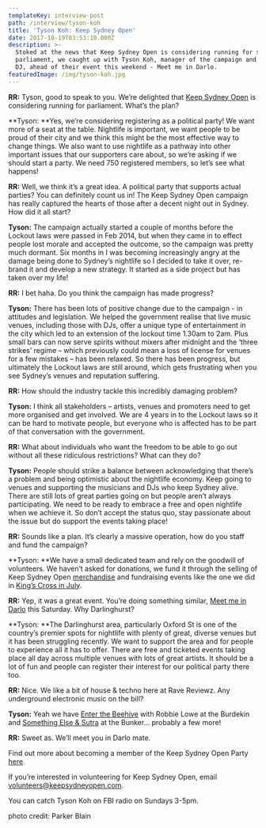 ```yaml
---
templateKey: interview-post
path: /interview/tyson-koh
title: 'Tyson Koh: Keep Sydney Open'
date: 2017-10-19T03:53:10.000Z
description: >-
  Stoked at the news that Keep Sydney Open is considering running for state
  parliament, we caught up with Tyson Koh, manager of the campaign and FBI radio
  DJ, ahead of their event this weekend - Meet me in Darlo.
featuredImage: /img/tyson-koh.jpg
---
```

**RR:** Tyson, good to speak to you. We’re delighted that [Keep Sydney Open](https://www.facebook.com/KeepSydneyOpen/) is considering running for parliament. What’s the plan?

**Tyson: **Yes, we’re considering registering as a political party! We want more of a seat at the table. Nightlife is important, we want people to be proud of their city and we think this might be the most effective way to change things. We also want to use nightlife as a pathway into other important issues that our supporters care about, so we’re asking if we should start a party. We need 750 registered members, so let’s see what happens! 

**RR:** Well, we think it’s a great idea. A political party that supports actual parties? You can definitely count us in! The Keep Sydney Open campaign has really captured the hearts of those after a decent night out in Sydney. How did it all start?

**Tyson:** The campaign actually started a couple of months before the Lockout laws were passed in Feb 2014, but when they came in to effect people lost morale and accepted the outcome, so the campaign was pretty much dormant.  Six months in I was becoming increasingly angry at the damage being done to Sydney’s nightlife so I decided to take it over, re-brand it and develop a new strategy. It started as a side project but has taken over my life!

**RR:** I bet haha. Do you think the campaign has made progress?

**Tyson:** There has been lots of positive change due to the campaign - in attitudes and legislation. We helped the government realise that live music venues, including those with DJs, offer a unique type of entertainment in the city which led to an extension of the lockout time 1.30am to 2am. Plus small bars can now serve spirits without mixers after midnight and the ‘three strikes’ regime – which previously could mean a loss of license for venues for a few mistakes – has been relaxed. So there has been progress, but ultimately the Lockout laws are still around, which gets frustrating when you see Sydney’s venues and reputation suffering. 

**RR:** How should the industry tackle this incredibly damaging problem?

**Tyson:** I think all stakeholders – artists, venues and promoters need to get more organised and get involved. We are 4 years in to the Lockout laws so it can be hard to motivate people, but everyone who is affected has to be part of that conversation with the government. 

**RR:** What about individuals who want the freedom to be able to go out without all these ridiculous restrictions? What can they do?

**Tyson:** People should strike a balance between acknowledging that there’s a problem and being optimistic about the nightlife economy. Keep going to venues and supporting the musicians and DJs who keep Sydney alive. There are still lots of great parties going on but people aren’t always participating. We need to be ready to embrace a free and open nightlife when we achieve it. So don’t accept the status quo, stay passionate about the issue but do support the events taking place!

**RR:** Sounds like a plan. It’s clearly a massive operation, how do you staff and fund the campaign? 

**Tyson: **We have a small dedicated team and rely on the goodwill of volunteers. We haven’t asked for donations, we fund it through the selling of Keep Sydney Open [merchandise](https://l.facebook.com/l.php?u=http%3A%2F%2Fkeepsydneyopen.merchfanstores.com%2F&h=ATNDcysQsSpaS1DnziazkVfIgbCXE77MHSi8K3dow-KfszuObihdNJ0ojd94KZw42QmCeuYW21rTfZqlRgr2Pv6cpr0aoznN7X-RBC-DiVo2TuRkz1liXOSzdLu7fnVMlCTRk8VW) and fundraising events like the one we did in [King’s Cross in July](https://www.facebook.com/events/623256924548671/?acontext=%7B%22source%22%3A5%2C%22page_id_source%22%3A710458675653681%2C%22action_history%22%3A%5B%7B%22surface%22%3A%22page%22%2C%22mechanism%22%3A%22main_list%22%2C%22extra_data%22%3A%22%7B%5C%22pag). 

**RR:** Yep, it was a great event. You’re doing something similar, [Meet me in Darlo](https://www.facebook.com/events/292009331276595/?acontext=%7B%22source%22%3A5%2C%22page_id_source%22%3A710458675653681%2C%22action_history%22%3A%5B%7B%22surface%22%3A%22page%22%2C%22mechanism%22%3A%22main_list%22%2C%22extra_data%22%3A%22%7B%5C%22pag) this Saturday. Why Darlinghurst? 

**Tyson: **The Darlinghurst area, particularly Oxford St is one of the country’s premier spots for nightlife with plenty of great, diverse venues but it has been struggling recently. We want to support the area and for people to experience all it has to offer. There are free and ticketed events taking place all day across multiple venues with lots of great artists. It should be a lot of fun and people can register their interest for our political party there too. 

**RR:** Nice. We like a bit of house & techno here at Rave Reviewz. Any underground electronic music on the bill?

**Tyson:** Yeah we have [Enter the Beehive](https://www.facebook.com/events/1520321968053994/) with Robbie Lowe at the Burdekin and [Something Else & Sutra](https://www.facebook.com/events/1907952689523000/) at the Bunker… probably a few more!

**RR:** Sweet as. We’ll meet you in Darlo mate.

Find out more about becoming a member of the Keep Sydney Open Party [here](https://l.facebook.com/l.php?u=http%3A%2F%2Fkeepsydneyopen.com%2Fparty.html&h=ATNyPk9vZw5fGCjgkDPIu_71Q9ed78KW5C7HzuqMDYU1BtCFaCtv6OCKQ0KU3Njxj_kCek5oOWpDP3CAbro8sKD_FAYTYqSSbVLVrQeXVc5LQbMoy4AtX1_ohkX3wY4AmL0bb_Jr)

If you’re interested in volunteering for Keep Sydney Open, email [volunteers@keepsydneyopen.com](volunteers@keepsydneyopen.com). 

You can catch Tyson Koh on FBI radio on Sundays 3-5pm. 

photo credit: Parker Blain
